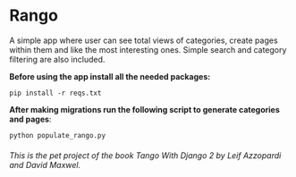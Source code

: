 # Rango
A simple app where user can see total views of categories,
create pages within them and like the most interesting ones.
Simple search and category filtering are also included.

**Before using the app install all the needed packages:**
```
pip install -r reqs.txt
```
**After making migrations run the following script to generate
categories and pages**:
```
python populate_rango.py
```
###### This is the pet project of the book Tango With Django 2 by Leif Azzopardi and David Maxwel.

